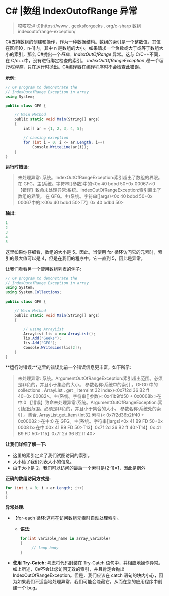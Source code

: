 # C# |数组 IndexOutofRange 异常

> 哎哎哎:# t0]https://www . geeksforgeeks . org/c-sharp 数组 indexoutofrange-exception/

C#支持数组的创建和操作，作为一种数据结构。数组的索引是一个整数值，其值在区间[0，n-1]内，其中 n 是数组的大小。如果请求一个负数或大于或等于数组大小的索引，那么 C#抛出一个*系统。IndexOutOfRange* 异常。这与 C/C++不同，在 C/c++中，没有进行绑定检查的索引。 *IndexOutOfRangeException 是一个运行时异常*，只在运行时抛出。C#编译器在编译程序时不会检查此错误。

**示例:**

```cs
// C# program to demonstrate the 
// IndexOutofRange Exception in array
using System;

public class GFG {

    // Main Method
    public static void Main(String[] args)
    {
        int[] ar = {1, 2, 3, 4, 5};

        // causing exception
        for (int i = 0; i <= ar.Length; i++)
            Console.WriteLine(ar[i]);
    }
}
```

**运行时错误:**

> 未处理异常:
> 系统。IndexOutOfRangeException:索引超出了数组的界限。
> 在 GFG。主(系统。字符串[]参数)<filename unknown="">中的<0x 40 bdbd 50+0x 00067>:0
> 【错误】致命未处理异常:系统。IndexOutOfRangeException:索引超出了数组的界限。
> 在 GFG。主(系统。字符串[]args)<0x 40 bdbd 50+0x 00067<filename unknown="">中的>:0</filename>0x 40 bdbd 50>T7】0x 40 bdbd 50></filename>

**输出:**

```cs
1
2
3
4
5

```

这里如果你仔细看，数组的大小是 5。因此，当使用 for 循环访问它的元素时，索引的最大值可以是 4，但是在我们的程序中，它一直到 5，因此是异常。

让我们看看另一个使用数组列表的例子:

```cs
// C# program to demonstrate the 
// IndexOutofRange Exception in array
using System;
using System.Collections;

public class GFG {

    // Main Method
    public static void Main(String[] args)
    {

        // using ArrayList
        ArrayList lis = new ArrayList();
        lis.Add("Geeks");
        lis.Add("GFG");
        Console.WriteLine(lis[2]);
    }
}
```

**运行时错误:**这里的错误比前一个错误信息更丰富，如下所示:

> 未处理异常:
> 系统。ArgumentOutOfRangeException:索引超出范围。必须是非负的，并且小于集合的大小。
> 参数名称:系统中的索引
> 。GFG<filename unknown="">0
> 中的 collections . ArrayList . get _ Item(int 32 index)<0x7f2d 36 B2 ff 40+0x 00082>。主(系统。字符串[]参数)< 0x41b9fd50 + 0x0008b >在<filename unknown="">中:0
> 【错误】致命未处理异常:系统。ArgumentOutOfRangeException:索引超出范围。必须是非负的，并且小于集合的大小。
> 参数名称:系统处的索引
> 。集合. ArrayList.get_Item (Int32 索引)< 0x7f2d36b2ff40 + 0x00082 >在<filename unknown="">中:0
> 在 GFG。主(系统。字符串[]args)<0x 41 B9 FD 50+0x 0008 b>在<filename unknown="">中:0</filename>0x 41 B9 FD 50>T13】0x7f 2d 36 B2 ff 40>T14】0x 41 B9 FD 50>T15】0x7f 2d 36 B2 ff 40></filename></filename></filename>

**让我们详细了解一下:**

*   这里的索引定义了我们试图访问的索引。
*   大小给了我们列表大小的信息。
*   由于大小是 2，我们可以访问的最后一个索引是(2-1)=1，因此是例外

**正确的数组访问方式是:**

```cs
for (int i = 0; i < ar.Length; i++) 
{
}

```

**异常处理:**

*   【for-each 循环:这将在访问数组元素时自动处理索引。
    *   **语法:**

        ```cs
        for(int variable_name in array_variable)
        {
             // loop body
        }

        ```

*   **使用 Try-Catch:** 考虑将代码封装在 Try-Catch 语句中，并相应地操作异常。如上所述，C#不会让您访问无效的索引，并且肯定会抛出 IndexOutOfRangeException。但是，我们应该在 catch 语句的块内小心，因为如果我们不适当地处理异常，我们可能会隐藏它，从而在您的应用程序中创建一个 bug。